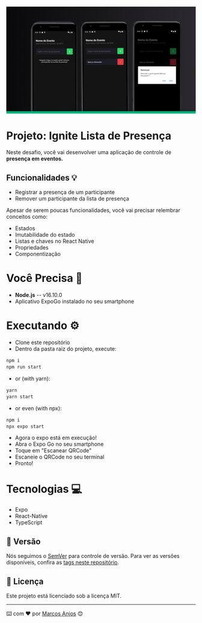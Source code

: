 ![Ignite Feed](assets/cover.png)
# Projeto: Ignite Lista de Presença

Neste desafio, você vai desenvolver uma aplicação de controle de **presença em eventos.**

##  Funcionalidades 💡
- Registrar a presença de um participante
- Remover um participante da lista de presença

Apesar de serem poucas funcionalidades, você vai precisar relembrar conceitos como:

- Estados
- Imutabilidade do estado
- Listas e chaves no React Native
- Propriedades
- Componentização


# Você Precisa 📃

* **Node.js** -- v16.10.0
* Aplicativo ExpoGo instalado no seu smartphone

# Executando ⚙

* Clone este repositório
* Dentro da pasta raiz do projeto, execute:

```bash
npm i
npm run start
```

* or (with yarn):

```bash
yarn
yarn start
```

* or even (with npx):

```bash
npm i
npx expo start
```
* Agora o expo está em execução!
* Abra o Expo Go no seu smartphone
* Toque em "Escanear QRCode"
* Escaneie o QRCode no seu terminal
* Pronto!

# Tecnologias 💻

* Expo
* React-Native
* TypeScript

## 📌 Versão

Nós seguimos o [SemVer](http://semver.org/) para controle de versão. Para ver as versões disponíveis, confira as [tags neste repositório](https://github.com/suas/tags/do/projeto). 


## 📄 Licença

Este projeto está licenciado sob a licença MIT.


---
⌨️ com ❤️ por [Marcos Anjos](https://singlebio.link/marcosanjos) 😊